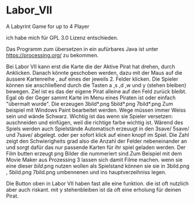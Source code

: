# Labor_VII
A Labyrint Game for up to 4 Player

ich habe mich für GPL 3.0 Lizenz entschieden.


Das Programm zum übersetzen in ein aufürbares Java ist unter https://processing.org/ zu bekommen.



Bei Labor VII kann erst die Karte die der Aktive Pirat hat drehen, durch Anklicken. Danach könnte geschoben werden, dazu mit der Maus auf die äussere Kartenreihe , auf eines der jeweils 2. Felder klicken. 
 Die Spieler können sie anschließend durch die Tasten a ,s ,d ,w und y (stehen bleiben) bewegen.
  Ziel ist es das der eigene Pirat alleine auf den Feld zurück bleibt.
  Egal ob der Geger sammt Karte im Menu eines Piraten ist oder einfach "übermalt wurde".
Die erzeugen 3bild*.png 5bild*.png 7bild*.png Zum beispiel mit Windows Paint bearbeitet werden.
Wege müssen immer Weiss sein und wände Schwarz. Wichtig ist das wenn sie Spieler versetzen: auschneiden und einfügen, weil die richtige farbe wichtig ist.
Wärend des Spiels werden auch Spielstände Automatisch erzeuugt in den 3save/ 5save/ und 7save/ abgelegt.
oder per sofort klick auf einen knopf im Spiel.
Die Zahl zeigt den Schwierigheits grad also die Anzahl der Felder nebeneinander an
 und sorgt dafür das nur passende Karten für ihr spiel geladen werden.
Der Film butten erzeugt png Bilder die nummeriert sind.Zum Beispiel mit dem Movie Maker aus Prozessing 3 lassen sich damit Filme machen.
wenn sie eine dieser *bild*.png nutzen wollen als Spielstand können sie sie in 3bild.png , 5bild.png 7bild.png umbennenen und ins hauptverzeihniss legen.

Die Button oben in Labor VII haben fast alle eine funktion.
die ist oft nutzlich aber auch riskant.
mit y stehenbleiben ist da oft eine erholung für deinen Pirat.


  



